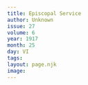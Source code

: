 ```yaml
---
title: Episcopal Service
author: Unknown
issue: 27
volume: 6
year: 1917
month: 25
day: VI
tags:
layout: page.njk
image:
---
```



